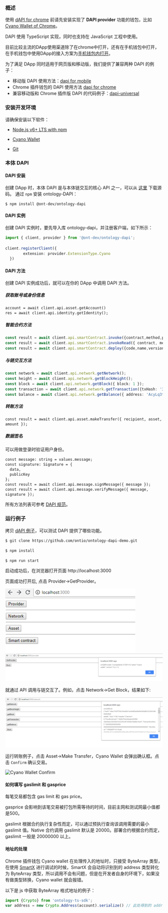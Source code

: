 


### 概述

使用 [dAPI for chrome](https://github.com/ontio/ontology-dapi) 前请先安装实现了 **DAPI provider** 功能的钱包，比如 [Cyano Wallet of Chrome](https://github.com/ontio/cyano-wallet)。

DAPI 使用 TypeScript 实现，同时也支持在 JavaScript 工程中使用。

目前比较主流的DApp使用渠道除了在chrome中打开，还有在手机钱包中打开，在手机钱包中使用DApp的接入方案为[手机钱包内打开](https://dev-docs.ont.io/#/docs-cn/dApp-Integration/01-DAppDocking-Wallet-Opens-DApp)。

为了满足 DApp 同时适用于网页版和移动版，我们提供了兼容两种 DAPI 的例子：

* 移动版 DAPI 使用方法：[dapi for mobile](https://github.com/ontio-cyano/cyano-bridge)
* Chrome 插件钱包的 DAPI 使用方法 [dapi for chrome](https://github.com/ontio/ontology-dapi)
* 兼容移动版和 Chrome 插件版 DAPI 的代码例子：[dapi-universal](https://github.com/ontio-cyano/dapi-universal)

### 安装开发环境

请确保安装以下软件：

- [Node.js v6+ LTS with npm](https://nodejs.org/en/)

- [Cyano Wallet]( https://chrome.google.com/webstore/detail/ontology-web-wallet/dkdedlpgdmmkkfjabffeganieamfklkm)

- [Git](https://git-scm.com/)


### 本体 DAPI
#### DAPI 安装
创建 DApp 时，本体 DAPI 是与本体链交互的核心 API 之一，可以从 [这里](https://github.com/ontio/ontology-dapi) 下载源码。 通过 ```npm``` 安装 ontology-DAPI：

```
$ npm install @ont-dev/ontology-dapi
```

#### DAPI 实例

创建 DAPI 实例时，要先导入库 ontology-dapi，并注册客户端，如下所示：

```typescript
import { client, provider } from '@ont-dev/ontology-dapi';

client.registerClient({
        extension: provider.ExtensionType.Cyano
  })
```

#### DAPI 方法
创建 DAPI 实例成功后，就可以在你的 DApp 中调用 DAPI 方法。

##### 获取账号或身份信息

```
account = await client.api.asset.getAccount()
res = await client.api.identity.getIdentity();
```


##### 智能合约方法
```typescript
const result = await client.api.smartContract.invoke({contract,method,parameters,gasPrice,gasLimit,requireIdentity});
const result = await client.api.smartContract.invokeRead({ contract, method, parameters });
const result = await client.api.smartContract.deploy({code,name,version,author,email,description,needStorage,gasPrice,gasLimit});
```

##### 与链交互方法
```typescript
const network = await client.api.network.getNetwork();
const height = await client.api.network.getBlockHeight();
const block = await client.api.network.getBlock({ block: 1 });
const transaction = await client.api.network.getTransaction({txHash: '314e24e5bb0bd88852b2f13e673e5dcdfd53bdab909de8b9812644d6871bc05f'});
const balance = await client.api.network.getBalance({ address: 'AcyLq3tokVpkMBMLALVMWRdVJ83TTgBUwU' });
```
##### 转账方法
```
const result = await client.api.asset.makeTransfer({ recipient, asset, amount });
```

##### 数据签名

可以用做登录时验证用户身份。
```
const message: string = values.message;
const signature: Signature = {
  data,
  publicKey
};
const result = await client.api.message.signMessage({ message });
const result = await client.api.message.verifyMessage({ message, signature });
```

所有方法列表可参考 [DAPI 规范](https://github.com/backslash47/OEPs/blob/oep-dapp-api/OEP-6/OEP-6.mediawiki)。


### 运行例子

拷贝 [dAPI 例子](https://github.com/ontio/ontology-dapi-demo)，可以测试 DAPI 提供了哪些功能。

```
$ git clone https://github.com/ontio/ontology-dapi-demo.git

$ npm install

$ npm run start
```

启动成功后，在浏览器打开页面 http://localhost:3000

页面成功打开后, 点击 Provider->GetProvider。

![dApp Demo Provider](https://raw.githubusercontent.com/ontio/documentation/master/docs/lib/images/dappdemofirstscreen.png)
![dApp Demo Get Provider](https://raw.githubusercontent.com/ontio/documentation/master/docs/lib/images/dappdemoregisterprovider.png)

就通过 API 调用与链交互了。例如，点击 Network->Get Block，结果如下:

![dApp Demo getBlock](https://raw.githubusercontent.com/ontio/documentation/master/docs/lib/images/dappdemonetworkblock.png)

运行转账例子，点击 Asset->Make Transfer，Cyano Wallet 会弹出确认框。点击 ```Confirm``` 确认交易。

![Cyano Wallet Confirm](https://raw.githubusercontent.com/ontio/documentation/master/docs/lib/images/demo.png)

#### 如何填写 gaslimit 和 gasprice

每笔交易都包含 gas limit 和 gas price。

gasprice 会影响到该笔交易被打包所需等待的时间，目前主网和测试网最小值都是500。

gaslimit 根据合约执行复杂性而定，可以通过预执行查询该调用需要的最小 gaslimit 值。Native 合约调用 gaslimit 默认是 20000。部署合约根据合约而定，gaslimit 一般是 20000000 以上。

#### 地址的处理

Chrome 插件钱包 Cyano wallet 在处理传入的地址时，只接受 ByteArray 类型，在使用 [SmartX](https://smartx.ont.io/#/) 进行调试的时候，SmartX 会自动将识别到的 address 类型转化为 ByteArray 类型，所以调用不会有问题，但是在开发者自身的环境下，如果没有做类型转换，Cyano wallet 就会报错。

以下是 js 中获取 ByteArray 格式地址的例子：

```javascript
import {Crypto} from 'ontology-ts-sdk';
var address = new Crypto.Address(account).serialize() // 此处得到的 address 就是 ByteArray 格式
```
